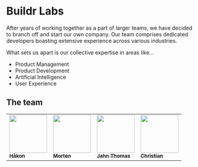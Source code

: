 # Buildr Labs

After years of working together as a part of larger teams, we have decided to branch off and start our own company.
Our team comprises dedicated developers boasting extensive experience across various industries.

What sets us apart is our collective expertise in areas like...

- Product Management
- Product Development
- Artificial Intelligence
- User Experience


## The team

<table>
<tr>
<td>
<a href="https://haakon.dev/"><img src="https://avatars.githubusercontent.com/u/1190770?v=4?s=100" width="100px;" alt=""/><br /><sub><b>Håkon</b></sub></a>
</td>
<td>
<a href="https://mhauge.dev/"><img src="https://avatars.githubusercontent.com/u/13080072?v=4" width="100px;" alt=""/><br /><sub><b>Morten</b></sub></a>
</td>
<td>
<a href="https://github.com/jtfidje"><img src="https://buildr-labs-web.vercel.app/_next/image?url=%2Fjahnthomas.jpg&w=384&q=75" width="100px"  alt=""/><br /><sub><b>Jahn Thomas</b></sub></a>
</td>
<td>
<a href="https://github.com/kraakevik"><img src="https://buildr-labs-web.vercel.app/_next/image?url=%2Fchristian.jpg&w=384&q=75"  style="object-fit: cover;width: 100px;height: 100px;" width="100px" alt=""/><br /><sub><b>Christian</b></sub></a>

</td>
</tr>
</table>

